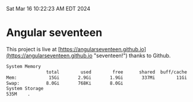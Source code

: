 Sat Mar 16 10:22:23 AM EDT 2024

# Angular seventeen


This project is live at [https://angularseventeen.github.io](https://angularseventeen.github.io "seventeen!") thanks to Github.

```bash
System Memory
               total        used        free      shared  buff/cache   available
Mem:            15Gi       2.9Gi       1.9Gi       337Mi        11Gi        12Gi
Swap:          8.0Gi       768Ki       8.0Gi
System Storage
535M	.
```
```bash
